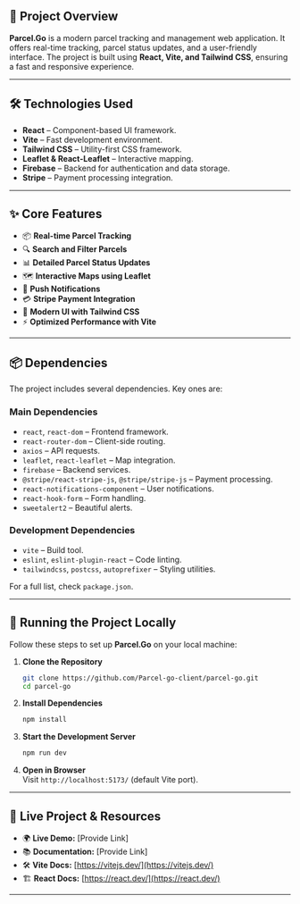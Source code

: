 
## 📌 Project Overview
**Parcel.Go** is a modern parcel tracking and management web application. It offers real-time tracking, parcel status updates, and a user-friendly interface. The project is built using **React, Vite, and Tailwind CSS**, ensuring a fast and responsive experience.

---


## 🛠️ Technologies Used
- **React** – Component-based UI framework.
- **Vite** – Fast development environment.
- **Tailwind CSS** – Utility-first CSS framework.
- **Leaflet & React-Leaflet** – Interactive mapping.
- **Firebase** – Backend for authentication and data storage.
- **Stripe** – Payment processing integration.

---

## ✨ Core Features
- 📦 **Real-time Parcel Tracking**
- 🔍 **Search and Filter Parcels**
- 📊 **Detailed Parcel Status Updates**
- 🗺️ **Interactive Maps using Leaflet**
- 🔔 **Push Notifications**
- 💳 **Stripe Payment Integration**
- 🎨 **Modern UI with Tailwind CSS**
- ⚡ **Optimized Performance with Vite**

---

## 📦 Dependencies
The project includes several dependencies. Key ones are:

### **Main Dependencies**
- `react`, `react-dom` – Frontend framework.
- `react-router-dom` – Client-side routing.
- `axios` – API requests.
- `leaflet`, `react-leaflet` – Map integration.
- `firebase` – Backend services.
- `@stripe/react-stripe-js`, `@stripe/stripe-js` – Payment processing.
- `react-notifications-component` – User notifications.
- `react-hook-form` – Form handling.
- `sweetalert2` – Beautiful alerts.

### **Development Dependencies**
- `vite` – Build tool.
- `eslint`, `eslint-plugin-react` – Code linting.
- `tailwindcss`, `postcss`, `autoprefixer` – Styling utilities.

For a full list, check `package.json`.

---

## 🚀 Running the Project Locally
Follow these steps to set up **Parcel.Go** on your local machine:

1. **Clone the Repository**  
   ```bash
   git clone https://github.com/Parcel-go-client/parcel-go.git
   cd parcel-go
   ```

2. **Install Dependencies**  
   ```bash
   npm install
   ```

3. **Start the Development Server**  
   ```bash
   npm run dev
   ```

4. **Open in Browser**  
   Visit `http://localhost:5173/` (default Vite port).

---

## 🔗 Live Project & Resources
- 🌍 **Live Demo:** [Provide Link]  
- 📚 **Documentation:** [Provide Link]  
- 🛠️ **Vite Docs:** [https://vitejs.dev/](https://vitejs.dev/)  
- 🏗️ **React Docs:** [https://react.dev/](https://react.dev/)  

---
